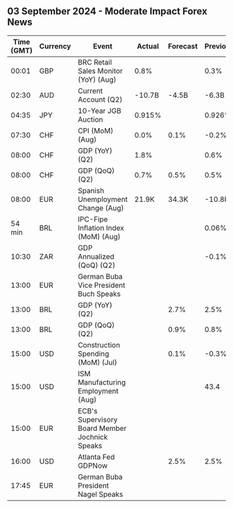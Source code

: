 ## 03 September 2024 - Moderate Impact Forex News

| Time (GMT) | Currency | Event | Actual | Forecast | Previous |
|------|----------|-------|--------|----------|----------|
| 00:01 | GBP | BRC Retail Sales Monitor (YoY) (Aug) | 0.8% |  | 0.3% |
| 02:30 | AUD | Current Account (Q2) | -10.7B | -4.5B | -6.3B |
| 04:35 | JPY | 10-Year JGB Auction | 0.915% |  | 0.926% |
| 07:30 | CHF | CPI (MoM) (Aug) | 0.0% | 0.1% | -0.2% |
| 08:00 | CHF | GDP (YoY) (Q2) | 1.8% |  | 0.6% |
| 08:00 | CHF | GDP (QoQ) (Q2) | 0.7% | 0.5% | 0.5% |
| 08:00 | EUR | Spanish Unemployment Change (Aug) | 21.9K | 34.3K | -10.8K |
| 54 min | BRL | IPC-Fipe Inflation Index (MoM) (Aug) |  |  | 0.06% |
| 10:30 | ZAR | GDP Annualized (QoQ) (Q2) |  |  | -0.1% |
| 13:00 | EUR | German Buba Vice President Buch Speaks |  |  |  |
| 13:00 | BRL | GDP (YoY) (Q2) |  | 2.7% | 2.5% |
| 13:00 | BRL | GDP (QoQ) (Q2) |  | 0.9% | 0.8% |
| 15:00 | USD | Construction Spending (MoM) (Jul) |  | 0.1% | -0.3% |
| 15:00 | USD | ISM Manufacturing Employment (Aug) |  |  | 43.4 |
| 15:00 | EUR | ECB's Supervisory Board Member Jochnick Speaks |  |  |  |
| 16:00 | USD | Atlanta Fed GDPNow |  | 2.5% | 2.5% |
| 17:45 | EUR | German Buba President Nagel Speaks |  |  |  |
